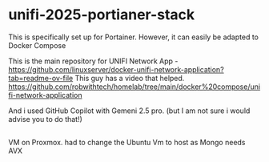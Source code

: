 # unifi-2025-portianer-stack
This is specifically set up for Portainer. However, it can easily be adapted to Docker Compose

This is the main repository for UNIFI Network App - https://github.com/linuxserver/docker-unifi-network-application?tab=readme-ov-file
This guy has a video that helped.  https://github.com/robwithtech/homelab/tree/main/docker%20compose/unifi-network-application

And i used GitHub Copilot with Gemeni 2.5 pro.  (but I am not sure i would advise you to do that!) 

##
VM on Proxmox. had to change the Ubuntu Vm to host as Mongo needs AVX 
